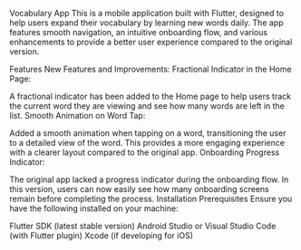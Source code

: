 Vocabulary App
This is a mobile application built with Flutter, designed to help users expand their vocabulary by learning new words daily. The app features smooth navigation, an intuitive onboarding flow, and various enhancements to provide a better user experience compared to the original version.

Features
New Features and Improvements:
Fractional Indicator in the Home Page:

A fractional indicator has been added to the Home page to help users track the current word they are viewing and see how many words are left in the list.
Smooth Animation on Word Tap:

Added a smooth animation when tapping on a word, transitioning the user to a detailed view of the word. This provides a more engaging experience with a clearer layout compared to the original app.
Onboarding Progress Indicator:

The original app lacked a progress indicator during the onboarding flow. In this version, users can now easily see how many onboarding screens remain before completing the process.
Installation
Prerequisites
Ensure you have the following installed on your machine:

Flutter SDK (latest stable version)
Android Studio or Visual Studio Code (with Flutter plugin)
Xcode (if developing for iOS)
